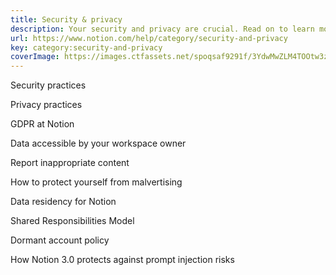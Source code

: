 ```yaml
---
title: Security & privacy
description: Your security and privacy are crucial. Read on to learn more about how we keep you and your data safe.
url: https://www.notion.com/help/category/security-and-privacy
key: category:security-and-privacy
coverImage: https://images.ctfassets.net/spoqsaf9291f/3YdwMwZLM4TOOtw3zhRapu/921aab4d60915dab285934890cec92af/trust_and_safety_thumb.png
---
```


Security practices

Privacy practices

GDPR at Notion

Data accessible by your workspace owner

Report inappropriate content

How to protect yourself from malvertising

Data residency for Notion

Shared Responsibilities Model

Dormant account policy

How Notion 3.0 protects against prompt injection risks